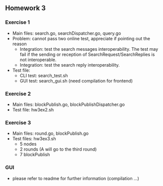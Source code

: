 ## Homework 3
### Exercise 1
- Main files: search.go, searchDispatcher.go, query.go
- Problem: cannot pass two online test, appreciate if pointing out the reason
	- Integration: test the search messages interoperability. The test may fail if the sending or reception of SearchRequest/SearchReplies is not interoperable.
	- Integration: test the search reply interoperability.
- Test file:
	- CLI test: search_test.sh
	- GUI test: search_gui.sh (need compilation for frontend)

### Exercise 2
- Main files: blockPublish.go, blockPublishDispatcher.go
- Test file: hw3ex2.sh

### Exercise 3
- Main files: round.go, blockPublish.go
- Test files: hw3ex3.sh
	- 5 nodes
	- 2 rounds (A will go to the third round)
	- 7 blockPublish

### GUI
- please refer to readme for further information (compilation ...)

